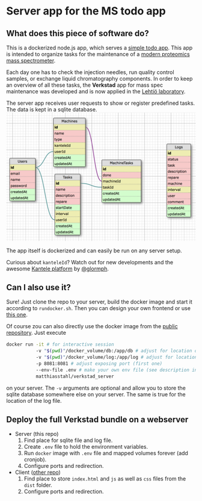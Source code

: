 # Server app for the MS todo app

## What does this piece of software do?

This is a dockerized node.js app, which serves a
[simple todo app](https://github.com/higsch/verkstad_client). This app
is intended to organize tasks for the maintenance of a
[modern proteomics mass spectrometer](https://en.wikipedia.org/wiki/Mass_spectrometry).

Each day one has to check the injection needles, run quality control
samples, or exchange liquid chromatography components. In order to keep
an overview of all these tasks, the **Verkstad** app for mass spec
maintenance was developed and is now applied in the [Lehtiö laboratory](http://lehtiolab.se).

The server app receives user requests to show or register predefined tasks.
The data is kept in a sqlite database.
![DB layout](https://raw.githubusercontent.com/higsch/verkstad_server/master/db_layout.png)

The app itself is dockerized and can easily be run on any server setup.

Curious about `kanteleId`? Watch out for new developments and the awesome
[Kantele platform](https://github.com/glormph/kantele) by
[@glormph](https://github.com/glormph).

## Can I also use it?
Sure! Just clone the repo to your server, build the docker image and start it
according to `rundocker.sh`. Then you can design your own frontend or use
[this one](https://github.com/higsch/verkstad_client).

Of course zou can also directly use the docker image from the
[public repository](https://hub.docker.com). Just execute 
```bash
docker run -it # for interactive session
           -v "$(pwd)"/docker_volume/db:/app/db # adjust for location of db file
           -v "$(pwd)"/docker_volume/log:/app/log # adjust for location of log file
           -p 8081:8081 # adjust exposing port (first one)
           --env-file .env # make your own env file (see description in rundocker.sh)
           matthiasstahl/verkstad_server
```
on your server. The `-v` arguments are optional and allow you to store the sqlite
database somewhere else on your server. The same is true for the location of
the log file.

## Deploy the full Verkstad bundle on a webserver
* Server (this repo)
  1. Find place for sqlite file and log file.
  2. Create `.env` file to hold the environment variables.
  3. Run `docker` image with `.env` file and mapped volumes forever (add cronjob).
  4. Configure ports and redirection.
* Client ([other repo](https://github.com/higsch/verkstad_client))
  1. Find place to store `index.html` and `js` as well as
    `css` files from the `dist` folder.
  2. Configure ports and redirection.
  